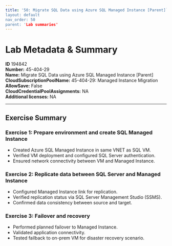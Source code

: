 ```yaml
---
title: '50: Migrate SQL Data using Azure SQL Managed Instance [Parent]` 
layout: default
nav_order: 50
parent: 'Lab summaries'
--- 
```


# Lab Metadata & Summary

**ID** 194842  
**Number:** 45-404-29  
**Name:** Migrate SQL Data using Azure SQL Managed Instance [Parent]  
**CloudSubscriptionPoolName:** 45-404-29: Managed Instance Migration  
**AllowSave:** False  
**CloudCredentialPoolAssignments:** NA  
**Additional licenses:** NA  

---

## Exercise Summary

### Exercise 1: Prepare environment and create SQL Managed Instance
- Created Azure SQL Managed Instance in same VNET as SQL VM.  
- Verified VM deployment and configured SQL Server authentication.  
- Ensured network connectivity between VM and Managed Instance.  

### Exercise 2: Replicate data between SQL Server and Managed Instance
- Configured Managed Instance link for replication.  
- Verified replication status via SQL Server Management Studio (SSMS).  
- Confirmed data consistency between source and target.  

### Exercise 3: Failover and recovery
- Performed planned failover to Managed Instance.  
- Validated application connectivity.  
- Tested failback to on-prem VM for disaster recovery scenario.
